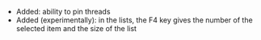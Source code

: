 - Added: ability to pin threads
- Added (experimentally): in the lists, the F4 key gives the number of the selected item and the size of the list
